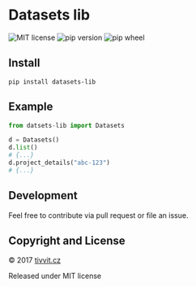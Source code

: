 # Datasets lib
![MIT license](https://img.shields.io/badge/license-MIT-blue.svg)
![pip version](https://img.shields.io/pypi/v/datasets-lib.svg)
![pip wheel](https://img.shields.io/pypi/wheel/datasets-lib.svg)

## Install
```
pip install datasets-lib
```

## Example
```python
from datsets-lib import Datasets

d = Datasets()
d.list()
# {...}
d.project_details("abc-123")
# {...}
```

## Development

Feel free to contribute via pull request or file an issue.

## Copyright and License

&copy; 2017 [tivvit.cz](https://tivvit.cz)

Released under MIT license